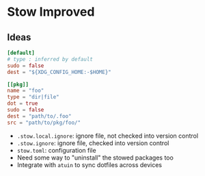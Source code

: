 # Stow Improved

## Ideas

```toml
[default]
# type : inferred by default
sudo = false
dest = "${XDG_CONFIG_HOME:-$HOME}"

[[pkg]]
name = "foo"
type = "dir|file"
dot = true
sudo = false
dest = "path/to/.foo"
src = "path/to/pkg/foo/"
```

- `.stow.local.ignore`: ignore file, not checked into version control
- `.stow.ignore`: ignore file, checked into version control
- `stow.toml`: configuration file
- Need some way to "uninstall" the stowed packages too
- Integrate with `atuin` to sync dotfiles across devices
